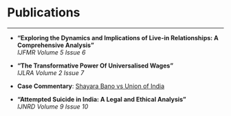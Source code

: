 # Publications  

---

- **“Exploring the Dynamics and Implications of Live-in Relationships: A Comprehensive Analysis”**  
  *IJFMR Volume 5 Issue 6*  

- **“The Transformative Power Of Universalised Wages”**  
  *IJLRA Volume 2 Issue 7*  

- **Case Commentary**: [Shayara Bano vs Union of India](https://www.legalserviceindia.com/legal/article-18518-shayara-bano-vs-union-of-india-landmark-case-on-triple-talaq-and-women-s-rights-in-india.html)  

- **“Attempted Suicide in India: A Legal and Ethical Analysis”**  
  *IJNRD Volume 9 Issue 10*

